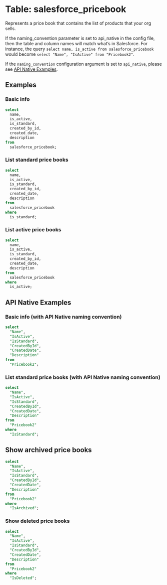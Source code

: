# Table: salesforce_pricebook

Represents a price book that contains the list of products that your org sells.

If the naming_convention parameter is set to api_native in the config file, then the table and column names will match what’s in Salesforce. For instance, the query `select name, is_active from salesforce_pricebook` would become `select "Name", "IsActive" from "Pricebook2"`.

If the `naming_convention` configuration argument is set to `api_native`, please see [API Native Examples](https://hub.steampipe.io/plugins/turbot/salesforce/tables/salesforce_pricebook#show_archived_price_books).

## Examples

### Basic info

```sql
select
  name,
  is_active,
  is_standard,
  created_by_id,
  created_date,
  description
from
  salesforce_pricebook;
```

### List standard price books

```sql
select
  name,
  is_active,
  is_standard,
  created_by_id,
  created_date,
  description
from
  salesforce_pricebook
where
  is_standard;
```

### List active price books

```sql
select
  name,
  is_active,
  is_standard,
  created_by_id,
  created_date,
  description
from
  salesforce_pricebook
where
  is_active;
```

## API Native Examples

### Basic info (with API Native naming convention)

```sql
select
  "Name",
  "IsActive",
  "IsStandard",
  "CreatedById",
  "CreatedDate",
  "Description"
from
  "Pricebook2";
```

### List standard price books (with API Native naming convention)

```sql
select
  "Name",
  "IsActive",
  "IsStandard",
  "CreatedById",
  "CreatedDate",
  "Description"
from
  "Pricebook2"
where
  "IsStandard";
```

## Show archived price books

```sql
select
  "Name",
  "IsActive",
  "IsStandard",
  "CreatedById",
  "CreatedDate",
  "Description"
from
  "Pricebook2"
where
  "IsArchived";
```

### Show deleted price books

```sql
select
  "Name",
  "IsActive",
  "IsStandard",
  "CreatedById",
  "CreatedDate",
  "Description"
from
  "Pricebook2"
where
  "IsDeleted";
```
